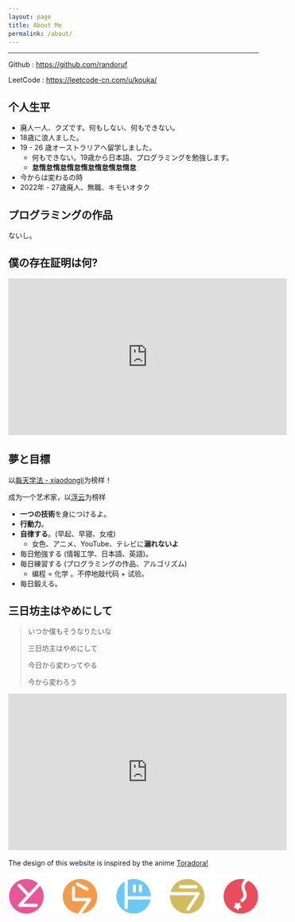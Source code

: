 ```yaml
---
layout: page
title: About Me
permalink: /about/
---
```


---

Github : <https://github.com/randoruf>

LeetCode : <https://leetcode-cn.com/u/kouka/>

## 个人生平

- 廃人一人、クズです。何もしない、何もできない。
- 18歳に浪人ました。
- 19 - 26 歳オーストラリアへ留学しました。
  - 何もできない。19歳から日本語、プログラミングを勉強します。
  - **怠惰怠惰怠惰怠惰怠惰怠惰怠惰怠**
- 今からは変わるの時
- 2022年 - 27歳廃人、無職、キモいオタク

## プログラミングの作品

ないし。

## 僕の存在証明は何?

<iframe width="560" height="315" src="https://www.youtube.com/embed/PVUZ8Nvr1ic" title="YouTube video player" frameborder="0" allow="accelerometer; autoplay; clipboard-write; encrypted-media; gyroscope; picture-in-picture" allowfullscreen></iframe>

## 夢と目標

以[每天学法 - xiaodongli](https://leetcode-cn.com/u/xiaoweixiang/)为榜样！

成为一个艺术家，以[浮云](https://zh.wikipedia.org/wiki/%E6%B5%AE%E9%9B%B2_(%E5%90%89%E4%BB%96%E6%89%8B))为榜样

- **一つの技術**を身につけるよ。
- **行動力**。
- **自律する**。(早起、早寝、女戒)
  - 女色、アニメ、YouTube、テレビに**溺れないよ**
- 毎日勉強する (情報工学、日本語、英語)。
- 毎日練習する (プログラミングの作品、アルゴリズム)
  - 编程 = 化学 。不停地敲代码 + 试验。
- 毎日鍛える。

## 三日坊主はやめにして	

> いつか僕もそうなりたいな		
>
> 三日坊主はやめにして				
>
> 今日から変わってやる				
>
> 今から変わろう							

<iframe width="560" height="315" src="https://www.youtube.com/embed/PdjceuLg8Tc" frameborder="0" allow="accelerometer; autoplay; clipboard-write; encrypted-media; gyroscope; picture-in-picture" allowfullscreen></iframe>

The design of this website is inspired by the anime [Toradora!](http://king-cr.jp/special/toradora_complete-box/)

![](/toradora_logo.png)
